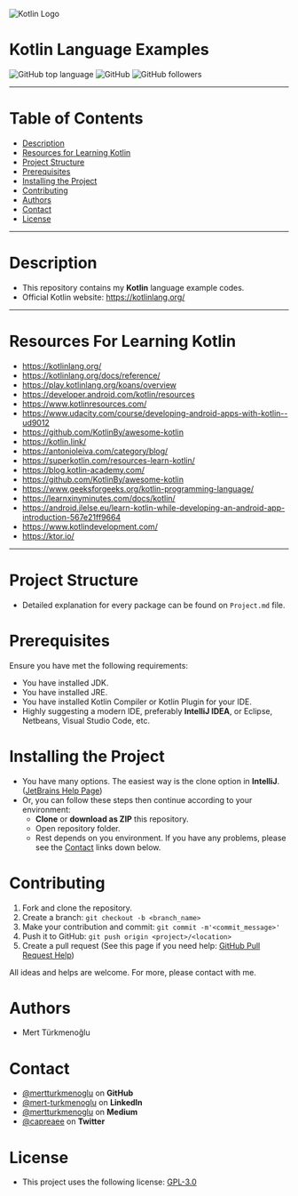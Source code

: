 ![Kotlin Logo](https://upload.wikimedia.org/wikipedia/commons/b/b5/Kotlin-logo.png)  
# Kotlin Language Examples
![GitHub top language](https://img.shields.io/github/languages/top/mertturkmenoglu/kotlin.svg?logo=Kotlin) ![GitHub](https://img.shields.io/github/license/mertturkmenoglu/kotlin.svg) ![GitHub followers](https://img.shields.io/github/followers/mertturkmenoglu.svg?style=social)
***
# Table of Contents
* [Description](#Description)
* [Resources for Learning Kotlin](#resources-for-learning-kotlin)
* [Project Structure](#project-structure)
* [Prerequisites](#Prerequisites)
* [Installing the Project](#installing-the-project)
* [Contributing](#Contribution)
* [Authors](#Authors)
* [Contact](#Contact)
* [License](#License)
***
# Description
* This repository contains my **Kotlin** language example codes.
* Official Kotlin website: https://kotlinlang.org/
***
# Resources For Learning Kotlin
* https://kotlinlang.org/
* https://kotlinlang.org/docs/reference/
* https://play.kotlinlang.org/koans/overview
* https://developer.android.com/kotlin/resources
* https://www.kotlinresources.com/
* https://www.udacity.com/course/developing-android-apps-with-kotlin--ud9012
* https://github.com/KotlinBy/awesome-kotlin
* https://kotlin.link/
* https://antonioleiva.com/category/blog/
* https://superkotlin.com/resources-learn-kotlin/
* https://blog.kotlin-academy.com/
* https://github.com/KotlinBy/awesome-kotlin
* https://www.geeksforgeeks.org/kotlin-programming-language/
* https://learnxinyminutes.com/docs/kotlin/
* https://android.jlelse.eu/learn-kotlin-while-developing-an-android-app-introduction-567e21ff9664
* https://www.kotlindevelopment.com/
* https://ktor.io/
***
# Project Structure
* Detailed explanation for every package can be found on `Project.md` file.
# Prerequisites
Ensure you have met the following requirements:
* You have installed JDK.
* You have installed JRE.
* You have installed Kotlin Compiler or Kotlin Plugin for your IDE.
* Highly suggesting a modern IDE, preferably **IntelliJ IDEA**, or Eclipse, Netbeans, Visual Studio Code, etc.
# Installing the Project
* You have many options. The easiest way is the clone option in **IntelliJ**.([JetBrains Help Page](https://www.jetbrains.com/help/idea/manage-projects-hosted-on-github.html))
* Or, you can follow these steps then continue according to your environment:
    *  **Clone** or **download as ZIP** this repository.
    * Open repository folder.
    * Rest depends on you environment. If you have any problems, please see the [Contact](#Contact) links down below.
# Contributing
1. Fork and clone the repository.
2. Create a branch: `git checkout -b <branch_name>`
3. Make your contribution and commit: `git commit -m'<commit_message>'`
4. Push it to GitHub: `git push origin <project>/<location>`
5. Create a pull request (See this page if you need help: [GitHub Pull Request Help](https://help.github.com/en/github/collaborating-with-issues-and-pull-requests/about-pull-requests))
 
All ideas and helps are welcome. For more, please contact with me.
# Authors
* Mert Türkmenoğlu
# Contact
* [@mertturkmenoglu](https://github.com/mertturkmenoglu) on **GitHub**
* [@mert-turkmenoglu](https://www.linkedin.com/in/mert-turkmenoglu/) on **LinkedIn**
* [@mertturkmenoglu](https://medium.com/@mertturkmenoglu) on **Medium**
* [@capreaee](https://twitter.com/capreaee) on **Twitter**
# License
* This project uses the following license: [GPL-3.0](https://www.gnu.org/licenses/gpl-3.0.en.html)


[original source]: https://kotlinlang.org/
